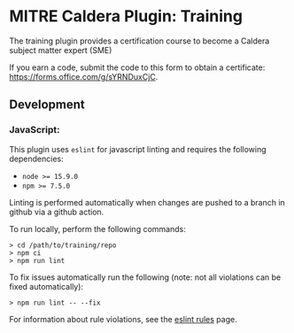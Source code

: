 # MITRE Caldera Plugin: Training

The training plugin provides a certification course to become a Caldera subject matter expert (SME)

If you earn a code, submit the code to this form to obtain a certificate: https://forms.office.com/g/sYRNDuxCjC.

## Development

### JavaScript:
This plugin uses `eslint` for javascript linting and requires the following dependencies:

* `node >= 15.9.0`
* `npm >= 7.5.0`

Linting is performed automatically when changes are pushed to a branch in github via a github
action.

To run locally, perform the following commands:

```
> cd /path/to/training/repo
> npm ci
> npm run lint
```

To fix issues automatically run the following (note: not all violations can be fixed automatically):

```
> npm run lint -- --fix
```

For information about rule violations, see the [eslint rules](https://eslint.org/docs/rules/) page.

